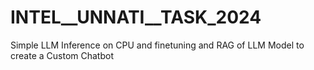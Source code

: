 # INTEL__UNNATI__TASK_2024
Simple LLM Inference on CPU and finetuning and RAG of LLM Model to create a Custom Chatbot
